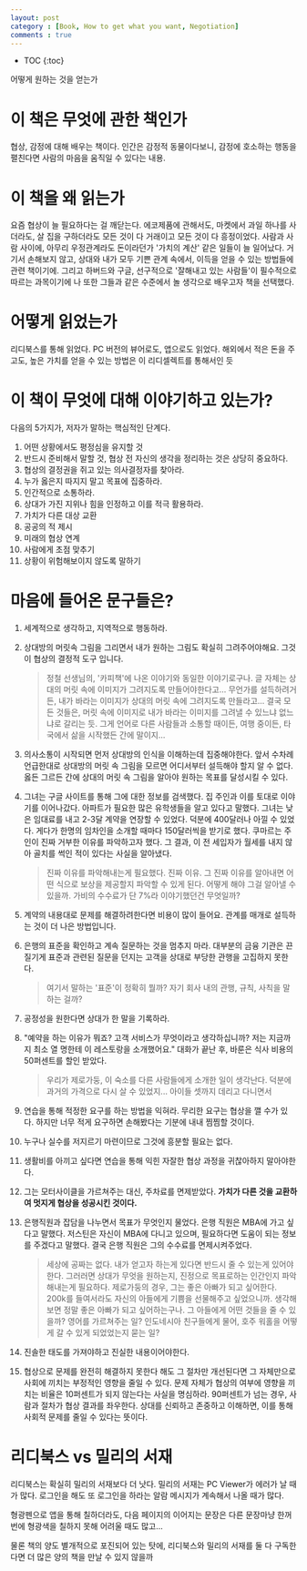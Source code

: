```yaml
---
layout: post
category : [Book, How to get what you want, Negotiation]
comments : true
---
```


* TOC
{:toc}

어떻게 원하는 것을 얻는가

# 이 책은 무엇에 관한 책인가

협상, 감정에 대해 배우는 책이다.
인간은 감정적 동물이다보니, 감정에 호소하는 행동을 펼친다면
사람의 마음을 움직일 수 있다는 내용.

# 이 책을 왜 읽는가

요즘 협상이 늘 필요하다는 걸 깨닫는다.
에코제품에 관해서도, 마켓에서 과일 하나를 사더라도, 살 집을 구하더라도
모든 것이 다 거래이고 모든 것이 다 흥정이었다.
사람과 사람 사이에, 아무리 우정관계라도 돈이라던가 '가치의 계산' 같은 일들이 늘 일어났다.
거기서 손해보지 않고, 상대와 내가 모두 기쁜 관계 속에서, 이득을 얻을 수 있는 방법들에 관련 책이기에.
그리고 하버드와 구글, 선구적으로 '잘해내고 있는 사람들'이 필수적으로 따르는 과목이기에
나 또한 그들과 같은 수준에서 놀 생각으로 배우고자 책을 선택했다.

# 어떻게 읽었는가 

리디북스를 통해 읽었다.
PC 버전의 뷰어로도, 앱으로도 읽었다.
해외에서 적은 돈을 주고도, 높은 가치를 얻을 수 있는 방법은
이 리디셀렉트를 통해서인 듯

# 이 책이 무엇에 대해 이야기하고 있는가?

다음의 5가지가, 저자가 말하는 핵심적인 단계다.
1. 어떤 상황에서도 평정심을 유지할 것
2. 반드시 준비해서 말할 것, 협상 전 자신의 생각을 정리하는 것은 상당히 중요하다.
3. 협상의 결정권을 쥐고 있는 의사결정자를 찾아라.
4. 누가 옳은지 따지지 말고 목표에 집중하라. 
5. 인간적으로 소통하라. 
6. 상대가 가진 지위나 힘을 인정하고 이를 적극 활용하라.
7. 가치가 다른 대상 교환
8. 공공의 적 제시
9. 미래의 협상 연계
10. 사람에게 초점 맞추기
11. 상황이 위험해보이지 않도록 말하기


# 마음에 들어온 문구들은?

1. 세계적으로 생각하고, 지역적으로 행동하라.

2. 상대방의 머릿속 그림을 그리면서 내가 원하는 그림도 확실히 그려주어야해요. 그것이 협상의 결정적 도구 입니다.

   > 정철 선생님의, '카피책'에 나온 이야기와 동일한 이야기로구나. 글 자체는 상대의 머릿 속에 이미지가 그려지도록 만들어야한다고...
   > 무언가를 설득하려거든, 내가 바라는 이미지가 상대의 머릿 속에 그려지도록 만들라고...
   > 결국 모든 것들은, 머릿 속에 이미지로 내가 바라는 이미지를 그려낼 수 있느냐 없느냐로 갈리는 듯.
   > 그게 언어로 다른 사람들과 소통할 때이든, 여행 중이든, 타국에서 삶을 시작했든 간에 말이지...

3. 의사소통이 시작되면 먼저 상대방의 인식을 이해하는데 집중해야한다. 앞서 수차례 언급한대로 상대방의 머릿 속 그림을 모르면 어디서부터 설득해야 할지 알 수 없다. 옳든 그르든 간에 상대의 머릿 속 그림을 알아야 원하는 목표를 달성시킬 수 있다.

3. 그녀는 구글 사이트를 통해 그에 대한 정보를 검색했다. 집 주인과 이를 토대로 이야기를 이어나갔다. 아파트가 필요한 많은 유학생들을 알고 있다고 말했다. 그녀는 낮은 임대료를 내고 2-3달 계약을 연장할 수 있었다. 덕분에 400달러나 아낄 수 있었다. 게다가 한명의 임차인을 소개할 때마다 150달러씩을 받기로 했다. 쿠마르는 주인이 진짜 거부한 이유를 파악하고자 했다. 그 결과, 이 전 세입자가 월세를 내지 않아 골치를 썩인 적이 있다는 사실을 알아냈다.
    
    > 진짜 이유를 파악해내는게 필요했다. 진짜 이유. 그 진짜 이유를 알아내면 어떤 식으로 보상을 제공할지 파악할 수 있게 된다. 어떻게 해야 그걸 알아낼 수 있을까. 가비의 수수료가 단 7%라 이야기했던건 무엇일까?

4. 계약의 내용대로 문제를 해결하려한다면 비용이 많이 들어요. 관계를 매개로 설득하는 것이 더 나은 방법입니다. 

5. 은행의 표준을 확인하고 계속 질문하는 것을 멈추지 마라. 대부분의 금융 기관은 끈질기게 표준과 관련된 질문을 던지는 고객을 상대로 부당한 관행을 고집하지 못한다.

    > 여기서 말하는 '표준'이 정확히 뭘까? 자기 회사 내의 관행, 규칙, 사칙을 말하는 걸까?

6. 공정성을 원한다면 상대가 한 말을 기록하라.

7. "예약을 하는 이유가 뭐죠? 고객 서비스가 무엇이라고 생각하십니까? 저는 지금까지 최소 열 명한테 이 레스토랑을 소개했어요." 대화가 끝난 후, 바룬은 식사 비용의 50퍼센트를 할인 받았다.

    > 우리가 제로가둥, 이 숙소를 다른 사람들에게 소개한 일이 생각난다. 덕분에 과거의 가격으로 다시 살 수 있었지... 아이들 셋까지 데리고 다니면서

8. 연습을 통해 적정한 요구를 하는 방법을 익혀라. 무리한 요구는 협상을 깰 수가 있다. 하지만 너무 적게 요구하면 손해봤다는 기분에 내내 찜찜할 것이다.

9. 누구나 실수를 저지르기 마련이므로 그것에 흥분할 필요는 없다.

10. 생활비를 아끼고 싶다면 연습을 통해 익힌 자잘한 협상 과정을 귀찮아하지 말아야한다.

11. 그는 모터사이클을 가르쳐주는 대신, 주차료를 면제받았다. **가치가 다른 것을 교환하여 멋지게 협상을 성공시킨 것이다.**
 
13. 은행직원과 잡담을 나누면서 목표가 무엇인지 물었다. 은행 직원은 MBA에 가고 싶다고 말했다. 저스틴은 자신이 MBA에 다니고 있으며, 필요하다면 도움이 되는 정보를 주겠다고 말했다. 결국 은행 직원은 그의 수수료를 면제시켜주었다.

    > 세상에 공짜는 없다. 내가 얻고자 하는게 있다면 반드시 줄 수 있는게 있어야한다. 그러러면 상대가 무엇을 원하는지, 진정으로 목표로하는 인간인지 파악해내는게 필요하다. 제로가둥의 경우, 그는 좋은 아빠가 되고 싶어한다. 200k를 들여서라도 자신의 아들에게 기쁨을 선물해주고 싶었으니까. 생각해보면 정말 좋은 아빠가 되고 싶어하는구나. 그 아들에게 어떤 것들을 줄 수 있을까? 영어를 가르쳐주는 일? 인도네시아 친구들에게 물어, 호주 워홀을 어떻게 갈 수 있게 되었었는지 묻는 일?

14. 진솔한 태도를 가져야하고 진실한 내용이어야한다.

15. 협상으로 문제를 완전히 해결하지 못한다 해도 그 절차만 개선된다면 그 자체만으로 사회에 끼치는 부정적인 영향을 줄일 수 있다. 문제 자체가 협상의 여부에 영향을 끼치는 비율은 10퍼센트가 되지 않는다는 사실을 명심하라. 90퍼센트가 넘는 경우, 사람과 절차가 협상 결과를 좌우한다. 상대를 신뢰하고 존중하고 이해하면, 이를 통해 사회적 문제를 줄일 수 있다는 뜻이다. 



# 리디북스 vs 밀리의 서재

리디북스는 확실히 밀리의 서재보다 더 낫다.
밀리의 서재는 PC Viewer가 에러가 날 때가 많다.
로그인을 해도 또 로그인을 하라는 알람 메시지가 계속해서 나올 때가 많다.

형광펜으로 앱을 통해 칠하더라도, 다음 페이지의 이어지는 문장은 다른 문장마냥 한꺼번에 형광색을 칠하지 못해 어려울 때도 많고...

물론 책의 양도 별개적으로 포진되어 있는 탓에, 리디북스와 밀리의 서재를 둘 다 구독한다면 더 많은 양의 책을 만날 수 있지 않을까
